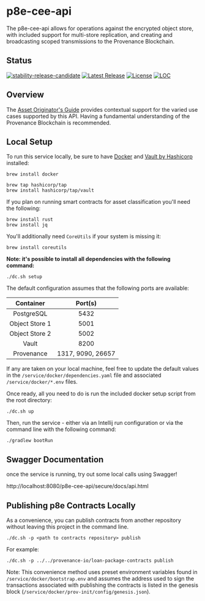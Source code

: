 # p8e-cee-api

The p8e-cee-api allows for operations against the encrypted object store, with included support for multi-store replication, and creating and broadcasting scoped transmissions to the Provenance Blockchain.

## Status

[![stability-release-candidate](https://img.shields.io/badge/stability-pre--release-48c9b0.svg)](https://github.com/mkenney/software-guides/blob/master/STABILITY-BADGES.md#release-candidate)
[![Latest Release][release-badge]][release-latest]
[![License][license-badge]][license-url]
[![LOC][loc-badge]][loc-report]

[release-badge]: https://img.shields.io/github/v/tag/provenance-io/p8e-cee-api.svg?sort=semver
[release-latest]: https://github.com/provenance-io/p8e-cee-api/releases/latest

[license-badge]: https://img.shields.io/github/license/provenance-io/p8e-cee-api.svg
[license-url]: https://github.com/provenance-io/p8e-cee-api/blob/main/LICENSE

[loc-badge]: https://tokei.rs/b1/github/provenance-io/p8e-cee-api
[loc-report]: https://github.com/provenance-io/p8e-cee-api

## Overview

The [Asset Originator's Guide](https://docs.provenance.io/integrating/asset-originators-guide) provides contextual support for the varied use cases supported by this API. Having a fundamental understanding of the Provenance Blockchain is recommended.

## Local Setup
To run this service locally, be sure to have [Docker](https://www.docker.com/) and [Vault by Hashicorp](https://www.vaultproject.io/) installed:

```
brew install docker
```

```
brew tap hashicorp/tap
brew install hashicorp/tap/vault
```
If you plan on running smart contracts for asset classification you'll need the following:
```aidl
brew install rust
brew install jq
```

You'll additionally need `CoreUtils` if your system is missing it:
```
brew install coreutils
```
**Note: it's possible to install all dependencies with the following command:**
```
./dc.sh setup
```

The default configuration assumes that the following ports are available:

| **Container**  |    **Port(s)**    |
|:--------------:|:-----------------:|
|   PostgreSQL   |       5432        |
| Object Store 1 |       5001        |
| Object Store 2 |       5002        |
|     Vault      |       8200        |
|   Provenance   | 1317, 9090, 26657 |

If any are taken on your local machine, feel free to update the default values in the `/service/docker/dependencies.yaml` file and associated `/service/docker/*.env` files.

Once ready, all you need to do is run the included docker setup script from the root directory:

```
./dc.sh up
```

Then, run the service - either via an Intellij run configuration or via the command line with the following command:

```
./gradlew bootRun
```

## Swagger Documentation

once the service is running, try out some local calls using Swagger!

http://localhost:8080/p8e-cee-api/secure/docs/api.html


## Publishing p8e Contracts Locally

As a convenience, you can publish contracts from another repository without leaving this project in the command line.

```
./dc.sh -p <path to contracts repository> publish
```

For example:

```
./dc.sh -p ../../provenance-io/loan-package-contracts publish
```

Note: This convenience method uses preset environment variables found in `/service/docker/bootstrap.env` and assumes the address used to sign the transactions associated with publishing the contracts is listed in the genesis block (`/service/docker/prov-init/config/genesis.json`).
